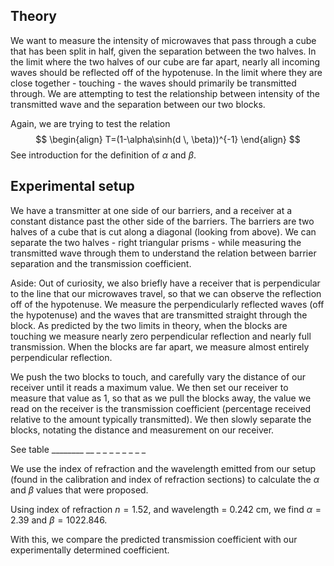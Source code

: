 ## Theory 

We want to measure the intensity of microwaves that pass through a cube that has been split in half, given the separation between the two halves. In the limit where the two halves of our cube are far apart, nearly all incoming waves should be reflected off of the hypotenuse. In the limit where they are close together - touching - the waves should primarily be transmitted through. We are attempting to test the relationship between intensity of the transmitted wave and the separation between our two blocks.

Again, we are trying to test the relation 
$$
\begin{align}
T=(1-\alpha\sinh(d \,  \beta))^{-1}
\end{align}
$$
See introduction for the definition of $\alpha$ and $\beta$.
## Experimental setup


We have a transmitter at one side of our barriers, and a receiver at a constant distance past the other side of the barriers. The barriers are two halves of a cube that is cut along a diagonal (looking from above). We can separate the two halves - right triangular prisms - while measuring the transmitted wave through them to understand the relation between barrier separation and the transmission coefficient.

Aside: Out of curiosity, we also briefly have a receiver that is perpendicular to the line that our microwaves travel, so that we can observe the reflection off of the hypotenuse. We measure the perpendicularly reflected waves (off the hypotenuse) and the waves that are transmitted straight through the block. As predicted by the two limits in theory, when the blocks are touching we measure nearly zero perpendicular reflection and nearly full transmission. When the blocks are far apart, we measure almost entirely perpendicular reflection.

We push the two blocks to touch, and carefully vary the distance of our receiver until it reads a maximum value. We then set our receiver to measure that value as 1, so that as we pull the blocks away, the value we read on the receiver is the transmission coefficient (percentage received relative to the amount typically transmitted). We then slowly separate the blocks, notating the distance and measurement on our receiver. 

See table ________ __ _ _ _ _ _ _ _ _  


We use the index of refraction and the wavelength emitted from our setup (found in the calibration and index of refraction sections) to calculate the $\alpha$ and $\beta$ values that were proposed. 

Using index of refraction $n=1.52$, and wavelength = $0.242$ cm, we find
$\alpha=2.39$ and $\beta=1022.846$.


With this, we compare the predicted transmission coefficient with our experimentally determined coefficient.
